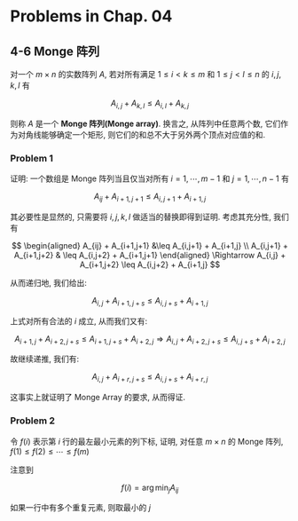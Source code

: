 # Problems in Chap. 04

## 4-6 Monge 阵列

对一个 $m\times n$ 的实数阵列 $A$, 若对所有满足 $1\leq i \lt k \leq m$ 和 $1\leq j\lt l \leq n$ 的 $i, j, k, l$ 有

$$
A_{i,j} + A_{k,l} \leq A_{i,l} + A_{k,j}
$$

则称 $A$ 是一个 **Monge 阵列(Monge array)**. 换言之, 从阵列中任意两个数, 它们作为对角线能够确定一个矩形, 则它们的和总不大于另外两个顶点对应值的和. 

### Problem 1

证明: 一个数组是 Monge 阵列当且仅当对所有 $i=1,\cdots,m-1$ 和 $j=1,\cdots, n-1$ 有

$$
A_{ij} + A_{i+1,j+1} \leq A_{i,j+1} + A_{i+1,j}
$$

其必要性是显然的, 只需要将 $i,j,k,l$ 做适当的替换即得到证明. 
考虑其充分性, 我们有

$$
\begin{aligned}
A_{ij} + A_{i+1,j+1} &\leq A_{i,j+1} + A_{i+1,j} \\
A_{i,j+1} + A_{i+1,j+2} & \leq A_{i,j+2} + A_{i+1,j+1} 
\end{aligned}
\Rightarrow
A_{i,j} + A_{i+1,j+2} \leq A_{i,j+2} + A_{i+1,j}
$$

从而递归地, 我们给出:

$$
A_{i,j} + A_{i+1,j+s} \leq A_{i,j+s} + A_{i+1,j}
$$

上式对所有合法的 $i$ 成立, 从而我们又有:

$$
A_{i+1,j} + A_{i+2,j+s}\leq A_{i+1,j+s} + A_{i+2,j} \Rightarrow A_{i,j} + A_{i+2,j+s} \leq A_{i,j+s} + A_{i+2,j}
$$

故继续递推, 我们有:

$$
A_{i,j} + A_{i+r,j+s} \leq A_{i,j+s} + A_{i+r,j}
$$

这事实上就证明了 Monge Array 的要求, 从而得证.

### Problem 2

令 $f(i)$ 表示第 $i$ 行的最左最小元素的列下标, 证明, 对任意 $m\times n$ 的 Monge 阵列, $f(1)\leq f(2) \leq \cdots \leq f(m)$

注意到

$$
f(i) = \arg \min_j A_{ij}
$$

如果一行中有多个重复元素, 则取最小的 $j$